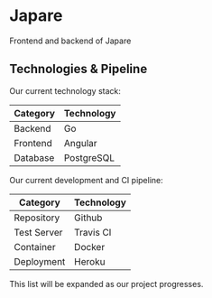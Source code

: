# Japare
Frontend and backend of Japare

## Technologies & Pipeline

Our current technology stack:

| Category | Technology |
|----------|------------|
| Backend  | Go         |
| Frontend | Angular    |
| Database | PostgreSQL |


Our current development and CI pipeline:

| Category    | Technology |
|-------------|------------|
| Repository  | Github     |
| Test Server | Travis CI  |
| Container   | Docker     |
| Deployment  | Heroku     |


This list will be expanded as our project progresses.

